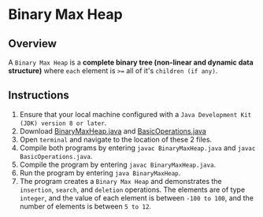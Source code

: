 # Binary Max Heap

## Overview 
A `Binary Max Heap` is a **complete binary tree (non-linear and dynamic data structure)** where `each` element is `>=` all of it's `children (if any)`.

## Instructions
1. Ensure that your local machine configured with a `Java Development Kit (JDK) version 8 or later`.
2. Download [BinaryMaxHeap.java](https://github.com/shumarb/learning/tree/main/data-structures/code/BinaryMaxHeap.java) and [BasicOperations.java](https://github.com/shumarb/learning/tree/main/data-structures/code/BasicOperations.java)
3. Open `terminal` and navigate to the location of these 2 files.
4. Compile both programs by entering `javac BinaryMaxHeap.java` and `javac BasicOperations.java`.
5. Compile the program by entering `javac BinaryMaxHeap.java`.
6. Run the program by entering `java BinaryMaxHeap`.
7. The program creates a `Binary Max Heap` and demonstrates the `insertion`, `search`, and `deletion` operations. The elements are of type `integer`, and the value of each element is between `-100 to 100`, and the number of elements is between `5 to 12`.
